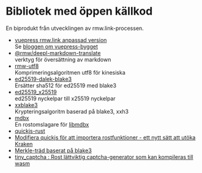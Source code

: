 # Bibliotek med öppen källkod

En biprodukt från utvecklingen av rmw.link-processen.

* [vuepress rmw.link anpassad version](https://github.com/rmw-link/blog-vuepress2)  
  Se [bloggen om vuepress-bygget](/log/2020-11-29-vuepress.html)
* [@rmw/deepl-markdown-translate](https://www.npmjs.com/package/@rmw/deepl-markdown-translate)  
  verktyg för översättning av markdown
* [rmw-utf8](https://docs.rs/crate/rmw-utf8)  
  Komprimeringsalgoritmen utf8 för kinesiska
* [ed25519-dalek-blake3](https://github.com/rmw-lib/ed25519_x25519)  
  Ersätter sha512 för ed25519 med blake3
* [ed25519_x25519](https://github.com/rmw-lib/ed25519_x25519)  
  ed25519 nyckelpar till x25519 nyckelpar
* [xxblake3](https://docs.rs/crate/xxblake3)  
  Krypteringsalgoritm baserad på blake3, xxh3
* [mdbx](https://docs.rs/crate/mdbx)  
  En rostomslagare för [libmdbx](https://github.com/erthink/libmdbx)
* [quickjs-rust](https://github.com/rmw-lib/quickjs-rust)
* [Modifiera quickjs för att importera rostfunktioner - ett nytt sätt att utöka Kraken](/log/2022-04-29-quickjs-rust.html)
* [Merkle-träd baserat på blake3](/log/2022-06-02-blake3_merkle.html)
* [tiny_captcha : Rost lättviktig captcha-generator som kan kompileras till wasm](/log/2022-06-24_tiny_captcha.html)